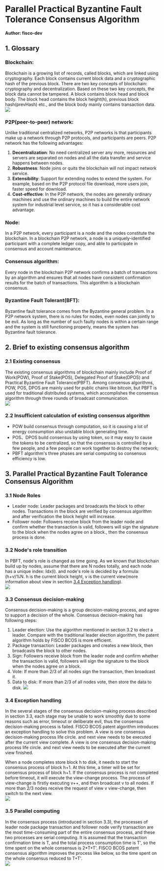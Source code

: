 # Parallel Practical Byzantine Fault Tolerance Consensus Algorithm
**Author: fisco-dev**  

## 1. Glossary
### Blockchain:   
Blockchain is a growing list of records, called blocks, which are linked using cryptography. Each block contains current block data and a cryptographic hash of the previous block. There are two key concepts of blockchain: cryptography and decentralization. Based on these two key concepts, the block data cannot be tampered. 
A block contains block head and block body. The block head contains the block height(h), previous block hash(prevHash) etc., and the block body mainly contains transaction data.
<br>
![](./assets/pbft_blockchain.jpg)  
### P2P(peer-to-peer) network: 
Unlike traditional centralized networks, P2P networks is that participants make up a network through P2P protocols, and participants are peers. P2P network has the following advantages:
1. **Decentralization**: No need centralized server any more, resources and servers are separated on nodes and all the data transfer and service happens between nodes.
2. **Robustness**: Node joins or quits the blockchain will not impact network service.
3. **Extensibility**: Support for extending nodes to extend the system. For example, based on the P2P protocol file download, more users join, faster speed for download.
4. **Cost-effective**: In the P2P network, the nodes are generally ordinary machines and use the ordinary machines to build the entire network system for industrial level service, so it has a considerable cost advantage. 
### Node: 
In a P2P network, every participant is a node and the nodes constitute the blockchain. In a blockchain P2P network, a node is a uniquely-identified participant with a complete ledger copy, and able to participate in consensus and account maintenance.
### Consensus algorithm: 
Every node in the blockchain P2P network confirms a batch of transactions by an algorithm and ensures that all nodes have consistent confirmation results for the batch of transactions. This algorithm is a blockchain consensus.
### Byzantine Fault Tolerant(BFT): 
Byzantine fault tolerance comes from the Byzantine general problem. In a P2P network system, there is no rules for nodes, even nodes can jointly to be evil. As long as the number of such faulty nodes is within a certain range and the system is still functioning properly, means the system has Byzantine fault tolerance.

## 2. Brief to existing consensus algorithm
### 2.1 Existing consensus
The existing consensus algorithms of blockchain mainly include Proof of Work(POW), Proof of Stake(POS), Delegated Proof of Stake(DPOS) and Practical Byzantine Fault Tolerance(PBFT). Among consensus algorithms, POW, POS, DPOS are mainly used for public chains like bitcoin, but PBFT is used for traditional distributed systems, which accomplishes the consensus algorithm through three rounds of broadcast communication.
<br>
 ![](./assets/pbft_consensus.jpg)
### 2.2 Insufficient calculation of existing consensus algorithm
- POW build consensus through computation, so it is causing a lot of energy consumption also unstable block generating time.
- POS、DPOS build consensus by using token, so it may easy to cause the tokens to be centralized, so that the consensus is controlled by a few people, and a few people can work together to destroy the network;
- PBFT algorithm's three phases are serial computing so consensus efficiency is low.

## 3. Parallel Practical Byzantine Fault Tolerance Consensus Algorithm
### 3.1 Node Roles
- Leader node: Leader packages and broadcasts the block to other nodes. Transactions in the block are verified by consensus algorithm and after verification the block height will increase.
- Follower node: Followers receive block from the leader node and confirm whether the transaction is valid, followers will sign the signature to the block when the nodes agree on a block., then the consensus process is done.
### 3.2 Node's role transition
In PBFT, node's role is changed as time going.
As we known that blockchain build up by nodes, assume that there are N nodes totally, and each node has a unique index: Idx(i). and node's role is decided by a formula: (h+v)%N. h is the current block height, v is the current view(more information about view in section  [3.4 Exception handling](#exception-handling)).
<br>
 ![](./assets/pbft_role.png)
### 3.3 Consensus decision-making

Consensus decision-making is a group decision-making process, and agree to support a decision of the whole. Consensus decision-making has following steps:
1. Leader election: Use the algorithm mentioned in section 3.2 to elect a leader. Compare with the traditional leader election algorithm, the patent algorithm holds by FISCO BCOS is more efficient.
2. Package transaction: Leader packages and creates a new block, then broadcasts the block to other nodes.
3. Sign: Followers receive block from the leader node and confirm whether the transaction is valid, followers will sign the signature to the block when the nodes agree on a block.
4. Vote: If more than 2/3 of all nodes sign the transaction, then broadcast it.
5. Data to disk: If more than 2/3 of all nodes vote, then store the data to disk.
![](./assets/pbft_process.png)  
 
 
###  3.4 Exception handling
In the several stages of the consensus decision-making process described in section 3.3, each stage may be unable to work smoothly due to some reasons such as error, timeout or deliberate evil, thus the consensus decision-making process is failed. FISCO BCOS patent algorithm introduces an exception handling to solve this problem.
A view is one consensus decision-making process life circle. and next view needs to be executed after the current view complete.
A view is one consensus decision-making process life circle. and next view needs to be executed after the current view finished.

When a node completes store block h to disk, it needs to start the consensus process of block h+1. At this time, a timer will be set for consensus process of block h+1. If the consensus process is not completed before timeout, it will execute the view-change process.
The process of view-change is firstly executing v++, and then broadcast v to all nodes. If more than 2/3 nodes receive the request of view v view-change, then switch to the next view.
<br>
![](./assets/pbft_error.png)   
### 3.5 Parallel computing
In the consensus process (introduced in section 3.3), the processes of leader node package transaction and follower node verify transaction are the most time-consuming part of the entire consensus process, and these two processes are serial computing. It is assumed that the transaction confirmation time is T, and the total process consumption time is T', so the time spent on the whole consensus is 2*T+T'. FISCO BCOS patent consensus algorithm improves the process like below, so the time spent on the whole consensus reduced to T+T'.
<br>
![](./assets/pbft_parallel.png)
